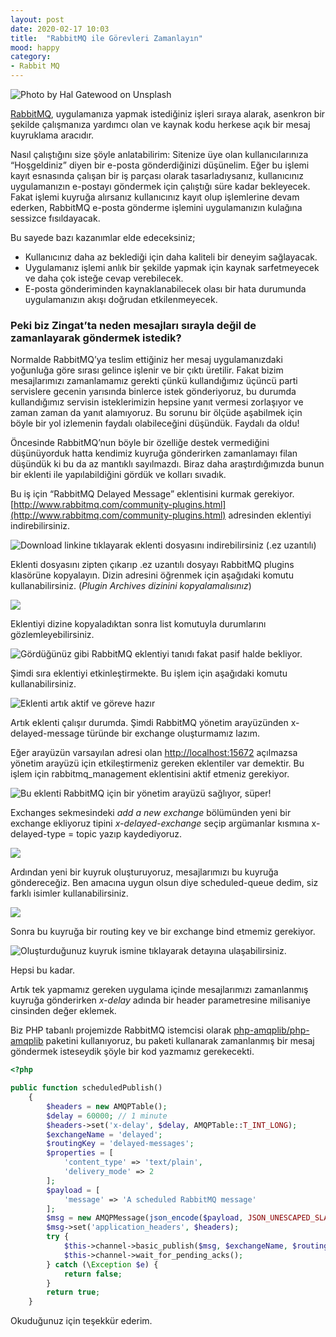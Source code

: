 ```yaml
---
layout: post
date: 2020-02-17 10:03
title:  "RabbitMQ ile Görevleri Zamanlayın"
mood: happy
category: 
- Rabbit MQ
---
```

![Photo by [Hal Gatewood](https://unsplash.com/photos/Nzb4LBsctyQ?utm_source=unsplash&utm_medium=referral&utm_content=creditCopyText) on [Unsplash](https://unsplash.com/search/photos/queue?utm_source=unsplash&utm_medium=referral&utm_content=creditCopyText)](https://cdn-images-1.medium.com/max/4512/1*kXLNlwyvPbQJDDrlVbSPLw.jpeg)

[RabbitMQ](https://www.rabbitmq.com), uygulamanıza yapmak istediğiniz işleri sıraya alarak, asenkron bir şekilde çalışmanıza yardımcı olan ve kaynak kodu herkese açık bir mesaj kuyruklama aracıdır.

Nasıl çalıştığını size şöyle anlatabilirim:
Sitenize üye olan kullanıcılarınıza “Hoşgeldiniz” diyen bir e-posta gönderdiğinizi düşünelim. Eğer bu işlemi kayıt esnasında çalışan bir iş parçası olarak tasarladıysanız, kullanıcınız uygulamanızın e-postayı göndermek için çalıştığı süre kadar bekleyecek. Fakat işlemi kuyruğa alırsanız kullanıcınız kayıt olup işlemlerine devam ederken, RabbitMQ e-posta gönderme işlemini uygulamanızın kulağına sessizce fısıldayacak.

Bu sayede bazı kazanımlar elde edeceksiniz;

* Kullanıcınız daha az beklediği için daha kaliteli bir deneyim sağlayacak.
* Uygulamanız işlemi anlık bir şekilde yapmak için kaynak sarfetmeyecek ve daha çok isteğe cevap verebilecek.
* E-posta gönderiminden kaynaklanabilecek olası bir hata durumunda uygulamanızın akışı doğrudan etkilenmeyecek.

### Peki biz Zingat’ta neden mesajları sırayla değil de zamanlayarak göndermek istedik?

Normalde RabbitMQ’ya teslim ettiğiniz her mesaj uygulamanızdaki yoğunluğa göre sırası gelince işlenir ve bir çıktı üretilir. Fakat bizim mesajlarımızı zamanlamamız gerekti çünkü kullandığımız üçüncü parti servislere gecenin yarısında binlerce istek gönderiyoruz, bu durumda kullandığımız servisin isteklerimizin hepsine yanıt vermesi zorlaşıyor ve zaman zaman da yanıt alamıyoruz. Bu sorunu bir ölçüde aşabilmek için böyle bir yol izlemenin faydalı olabileceğini düşündük. Faydalı da oldu!

Öncesinde RabbitMQ’nun böyle bir özelliğe destek vermediğini düşünüyorduk hatta kendimiz kuyruğa gönderirken zamanlamayı filan düşündük ki bu da az mantıklı sayılmazdı. Biraz daha araştırdığımızda bunun bir eklenti ile yapılabildiğini gördük ve kolları sıvadık.

Bu iş için “RabbitMQ Delayed Message” eklentisini kurmak gerekiyor.
[http://www.rabbitmq.com/community-plugins.html](http://www.rabbitmq.com/community-plugins.html) adresinden eklentiyi indirebilirsiniz.

![Download linkine tıklayarak eklenti dosyasını indirebilirsiniz (.ez uzantılı)](https://cdn-images-1.medium.com/max/2000/1*A0e7lI7Ysi2FGIQOI3IcIQ.png)

Eklenti dosyasını zipten çıkarıp .ez uzantılı dosyayı RabbitMQ plugins klasörüne kopyalayın. Dizin adresini öğrenmek için aşağıdaki komutu kullanabilirsiniz. (*Plugin Archives dizinini kopyalamalısınız*)

![](https://cdn-images-1.medium.com/max/3796/1*lgx-hBep4JeguK-c5QvZzQ.png)

Eklentiyi dizine kopyaladıktan sonra list komutuyla durumlarını gözlemleyebilirsiniz.

![Gördüğünüz gibi RabbitMQ eklentiyi tanıdı fakat pasif halde bekliyor.](https://cdn-images-1.medium.com/max/2616/1*DM9QOQqwdUqUDtlx2CxlEA.png)

Şimdi sıra eklentiyi etkinleştirmekte. Bu işlem için aşağıdaki komutu kullanabilirsiniz.

![Eklenti artık aktif ve göreve hazır](https://cdn-images-1.medium.com/max/2616/1*Ff8H1Ew__RG0GUEGq5T9TA.png)

Artık eklenti çalışır durumda. 
Şimdi RabbitMQ yönetim arayüzünden x-delayed-message türünde bir exchange oluşturmamız lazım.

Eğer arayüzün varsayılan adresi olan [http://localhost:15672](http://localhost:15672) açılmazsa yönetim arayüzü için etkileştirmeniz gereken eklentiler var demektir. Bu işlem için rabbitmq_management eklentisini aktif etmeniz gerekiyor.

![Bu eklenti RabbitMQ için bir yönetim arayüzü sağlıyor, süper!](https://cdn-images-1.medium.com/max/2376/1*q0e9DMiJGerqu7sC5h1zzw.png)

Exchanges sekmesindeki *add a new exchange* bölümünden yeni bir exchange ekliyoruz tipini *x-delayed-exchange* seçip argümanlar kısmına x-delayed-type = topic yazıp kaydediyoruz.

![](https://cdn-images-1.medium.com/max/2000/1*Cx6mG90L6FNsWIN7gtQK1A.png)

Ardından yeni bir kuyruk oluşturuyoruz, mesajlarımızı bu kuyruğa göndereceğiz. Ben amacına uygun olsun diye scheduled-queue dedim, siz farklı isimler kullanabilirsiniz.

![](https://cdn-images-1.medium.com/max/2000/1*JYK9FCqoL5ldHeN6o4b5ew.png)

Sonra bu kuyruğa bir routing key ve bir exchange bind etmemiz gerekiyor.

![Oluşturduğunuz kuyruk ismine tıklayarak detayına ulaşabilirsiniz.](https://cdn-images-1.medium.com/max/2000/1*F6hPAKBqLg7nWhQhxUYssw.png)

Hepsi bu kadar.

Artık tek yapmamız gereken uygulama içinde mesajlarımızı zamanlanmış kuyruğa gönderirken *x-delay* adında bir header parametresine milisaniye cinsinden değer eklemek.

Biz PHP tabanlı projemizde RabbitMQ istemcisi olarak [php-amqplib/php-amqplib](https://github.com/php-amqplib/php-amqplib) paketini kullanıyoruz, bu paketi kullanarak zamanlanmış bir mesaj göndermek isteseydik şöyle bir kod yazmamız gerekecekti.
```php
<?php

public function scheduledPublish()
    {
        $headers = new AMQPTable();
        $delay = 60000; // 1 minute
        $headers->set('x-delay', $delay, AMQPTable::T_INT_LONG);
        $exchangeName = 'delayed';
        $routingKey = 'delayed-messages';
        $properties = [
            'content_type' => 'text/plain',
            'delivery_mode' => 2
        ];
        $payload = [
            'message' => 'A scheduled RabbitMQ message'
        ];
        $msg = new AMQPMessage(json_encode($payload, JSON_UNESCAPED_SLASHES | JSON_UNESCAPED_UNICODE), $properties);
        $msg->set('application_headers', $headers);
        try {
            $this->channel->basic_publish($msg, $exchangeName, $routingKey, true);
            $this->channel->wait_for_pending_acks();
        } catch (\Exception $e) {
            return false;
        }
        return true;
    }
```

Okuduğunuz için teşekkür ederim.
